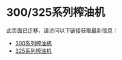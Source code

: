 # 300/325系列榨油机

此页面已迁移，请访问以下链接获取最新信息：

*   [300系列榨油机](/zh/products/300)
*   [325系列榨油机](/zh/products/325)
